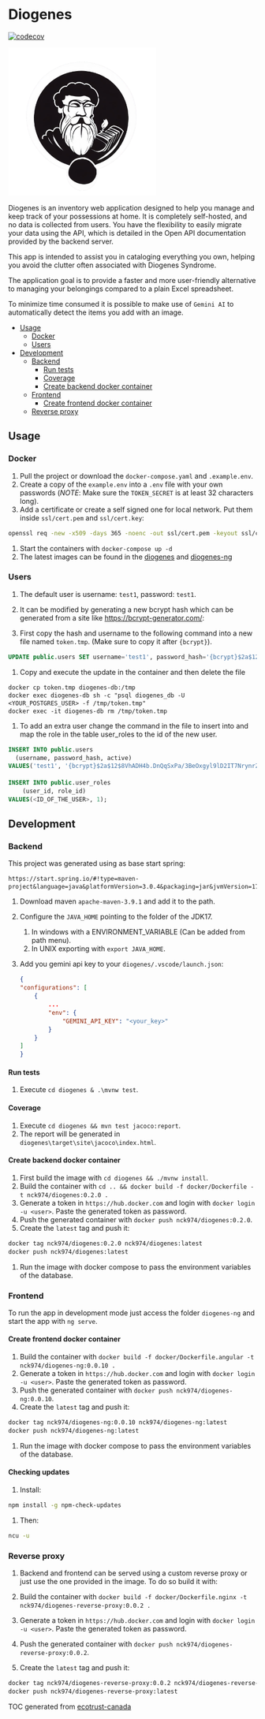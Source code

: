 # Diogenes

[![codecov](https://codecov.io/github/nck974/diogenes/branch/main/graph/badge.svg?token=XDI3M0M5AE)](https://codecov.io/github/nck974/diogenes)

<img src="ng-diogenes/src/assets/logo/logo_transparent.png" alt="Logo" width="300">

Diogenes is an inventory web application designed to help you manage and keep track of your possessions at home. It is completely self-hosted, and no data is collected from users. You have the flexibility to easily migrate your data using the API, which is detailed in the Open API documentation provided by the backend server.

This app is intended to assist you in cataloging everything you own, helping you avoid the clutter often associated with Diogenes Syndrome.

The application goal is to provide a faster and more user-friendly alternative to managing your belongings compared to a plain Excel spreadsheet.

To minimize time consumed it is possible to make use of `Gemini AI` to automatically detect the items you add with an image.

- [Usage](#usage)
  - [Docker](#docker)
  - [Users](#users)
- [Development](#development)
  - [Backend](#backend)
    - [Run tests](#run-tests)
    - [Coverage](#coverage)
    - [Create backend docker container](#create-backend-docker-container)
  - [Frontend](#frontend)
    - [Create frontend docker container](#create-frontend-docker-container)
  - [Reverse proxy](#reverse-proxy)

## Usage

### Docker

1. Pull the project or download the `docker-compose.yaml` and `.example.env`.
1. Create a copy of the `example.env` into a `.env` file with your own passwords (*NOTE*: Make sure the `TOKEN_SECRET` is at least 32 characters long).
1. Add a certificate or create a self signed one for local network. Put them inside `ssl/cert.pem` and `ssl/cert.key`:

  ```bash
  openssl req -new -x509 -days 365 -noenc -out ssl/cert.pem -keyout ssl/cert.key
  ```

1. Start the containers with `docker-compose up -d`
1. The latest images can be found in the [diogenes](https://hub.docker.com/r/nck974/diogenes/tags) and [diogenes-ng](https://hub.docker.com/r/nck974/diogenes-ng/tags)

### Users

1. The default user is username: `test1`, password: `test1`.
1. It can be modified by generating a new bcrypt hash which can be generated from a site like <https://bcrypt-generator.com/>:

1. First copy the hash and username to the following command into a new file named `token.tmp`. (Make sure to copy it after `{bcrypt}`).

  ```sql
  UPDATE public.users SET username='test1', password_hash='{bcrypt}$2a$12$8VhADH4b.DnQqSxPa/3BeOxgyl9lD2IT7NrynrZjBACTdJdny1ZNG', active=true WHERE id=1;
  ```

  1. Copy and execute the update in the container and then delete the file

  ```shell
  docker cp token.tmp diogenes-db:/tmp
  docker exec diogenes-db sh -c "psql diogenes_db -U <YOUR_POSTGRES_USER> -f /tmp/token.tmp"
  docker exec -it diogenes-db rm /tmp/token.tmp
  ```

1. To add an extra user change the command in the file to insert into and map the role in the table user_roles to the id of the new user.

  ```sql
  INSERT INTO public.users
    (username, password_hash, active)
  VALUES('test1', '{bcrypt}$2a$12$8VhADH4b.DnQqSxPa/3BeOxgyl9lD2IT7NrynrZjBACTdJdny1ZNG', true);

  INSERT INTO public.user_roles
      (user_id, role_id)
  VALUES(<ID_OF_THE_USER>, 1);
  ```

## Development

### Backend

This project was generated using as base start spring:

```properties
https://start.spring.io/#!type=maven-project&language=java&platformVersion=3.0.4&packaging=jar&jvmVersion=17&groupId=io.nck&artifactId=diogenes&name=diogenes&description=Demo%20project%20for%20Spring%20Boot&packageName=io.nck.diogenes&dependencies=web]
```

1. Download maven `apache-maven-3.9.1` and add it to the path.
1. Configure the `JAVA_HOME` pointing to the folder of the JDK17.
    1. In windows with a ENVIRONMENT_VARIABLE (Can be added from path menu).
    1. In UNIX exporting with `export JAVA_HOME`.
1. Add you gemini api key to your `diogenes/.vscode/launch.json`:

    ```json
    {
    "configurations": [
        {
            ...
            "env": {
                "GEMINI_API_KEY": "<your_key>"
            }
        }
    ]
    }
    ```

#### Run tests

1. Execute `cd diogenes & .\mvnw test`.

#### Coverage

1. Execute `cd diogenes && mvn test jacoco:report`.
1. The report will be generated in `diogenes\target\site\jacoco\index.html`.

#### Create backend docker container

1. First build the image with `cd diogenes && ./mvnw install`.
1. Build the container with `cd .. && docker build -f docker/Dockerfile -t nck974/diogenes:0.2.0 .`
1. Generate a token in `https://hub.docker.com` and login with `docker login -u <user>`. Paste the generated token as password.
1. Push the generated container with `docker push nck974/diogenes:0.2.0`.
1. Create the `latest` tag and push it:

  ```bash
  docker tag nck974/diogenes:0.2.0 nck974/diogenes:latest
  docker push nck974/diogenes:latest
  ```

1. Run the image with docker compose to pass the environment variables of the database.

### Frontend

To run the app in development mode just access the folder `diogenes-ng` and start the app with `ng serve`.

#### Create frontend docker container

1. Build the container with `docker build -f docker/Dockerfile.angular -t nck974/diogenes-ng:0.0.10 .`
1. Generate a token in `https://hub.docker.com` and login with `docker login -u <user>`. Paste the generated token as password.
1. Push the generated container with `docker push nck974/diogenes-ng:0.0.10`.
1. Create the `latest` tag and push it:

  ```bash
  docker tag nck974/diogenes-ng:0.0.10 nck974/diogenes-ng:latest
  docker push nck974/diogenes-ng:latest
  ```

1. Run the image with docker compose to pass the environment variables of the database.

#### Checking updates

1. Install:

```bash
npm install -g npm-check-updates
```

1. Then:

```bash
ncu -u
```

### Reverse proxy

1. Backend and frontend can be served using a custom reverse proxy or just use the one provided in the image. To do so build it with:

1. Build the container with `docker build -f docker/Dockerfile.nginx -t nck974/diogenes-reverse-proxy:0.0.2 .`
1. Generate a token in `https://hub.docker.com` and login with `docker login -u <user>`. Paste the generated token as password.
1. Push the generated container with `docker push nck974/diogenes-reverse-proxy:0.0.2`.
1. Create the `latest` tag and push it:

  ```bash
  docker tag nck974/diogenes-reverse-proxy:0.0.2 nck974/diogenes-reverse-proxy:latest
  docker push nck974/diogenes-reverse-proxy:latest
  ```

TOC generated from [ecotrust-canada](https://ecotrust-canada.github.io/markdown-toc/)
